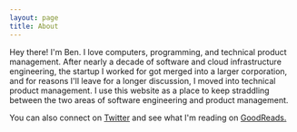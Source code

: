 ```yaml
---
layout: page
title: About
---
```


Hey there!  I'm Ben.  I love computers, programming, and technical product management.  After nearly a decade of software and cloud infrastructure engineering, the startup I worked for got merged into a larger corporation, and for reasons I'll leave for a longer discussion, I moved into technical product management.  I use this website as a place to keep straddling between the two areas of software engineering and product management.

You can also connect on <a href="https://twitter.com/benvoss">Twitter</a> and see what I'm reading on <a href="goodreads.com/bwvoss">GoodReads.</a>
